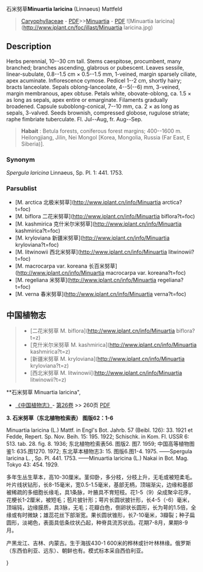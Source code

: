 石米努草**Minuartia laricina** (Linnaeus) Mattfeld

> [Caryophyllaceae](http://www.iplant.cn/info/Caryophyllaceae?t=foc) - [PDF](http://www.iplant.cn/foc/pdf/Caryophyllaceae.pdf)>>[Minuartia](http://www.iplant.cn/info/Minuartia?t=foc) - [PDF](http://www.iplant.cn/foc/pdf/Minuartia.pdf)
![Minuartia laricina](http://www.iplant.cn/foc/illast/Minuartia laricina.jpg)

## Description

Herbs perennial, 10--30 cm tall. Stems caespitose, procumbent, many branched; branches ascending, glabrous or pubescent. Leaves sessile, linear-subulate, 0.8--1.5 cm × 0.5--1.5 mm, 1-veined, margin sparsely ciliate, apex acuminate. Inflorescence cymose. Pedicel 1--2 cm, shortly hairy; bracts lanceolate. Sepals oblong-lanceolate, 4--5(--6) mm, 3-veined, margin membranous, apex obtuse. Petals white, obovate-oblong, ca. 1.5 × as long as sepals, apex entire or emarginate. Filaments gradually broadened. Capsule suboblong-conical, 7--10 mm, ca. 2 × as long as sepals, 3-valved. Seeds brownish, compressed globose, rugulose striate; raphe fimbriate tuberculate. Fl. Jul--Aug, fr. Aug--Sep.


> **Habait** : 
> Betula forests, coniferous forest margins; 400--1600 m. Heilongjiang, Jilin, Nei Mongol [Korea, Mongolia, Russia (Far East, E Siberia)].

### Synonym
*Spergula laricina* Linnaeus, Sp. Pl. 1: 441. 1753.

### Parsublist

* [M.  arctica  北极米努草](http://www.iplant.cn/info/Minuartia arctica?t=foc)
* [M.  biflora  二花米努草](http://www.iplant.cn/info/Minuartia biflora?t=foc)
* [M.  kashmirica  克什米尔米努草](http://www.iplant.cn/info/Minuartia kashmirica?t=foc)
* [M.  kryloviana  新疆米努草](http://www.iplant.cn/info/Minuartia kryloviana?t=foc)
* [M.  litwinowii  西北米努草](http://www.iplant.cn/info/Minuartia litwinowii?t=foc)
* [M.  macrocarpa var. koreana  长百米努草](http://www.iplant.cn/info/Minuartia macrocarpa var. koreana?t=foc)
* [M.  regeliana  米努草](http://www.iplant.cn/info/Minuartia regeliana?t=foc)
* [M.  verna  春米努草](http://www.iplant.cn/info/Minuartia verna?t=foc)


## 中国植物志

> * [二花米努草  M.  biflora](http://www.iplant.cn/info/Minuartia biflora?t=z)
> * [克什米尔米努草  M.  kashmirica](http://www.iplant.cn/info/Minuartia kashmirica?t=z)
> * [新疆米努草  M.  kryloviana](http://www.iplant.cn/info/Minuartia kryloviana?t=z)
> * [西北米努草  M.  litwinowii](http://www.iplant.cn/info/Minuartia litwinowii?t=z)


**石米努草 Minuartia laricina",


* [《中国植物志》](http://www.iplant.cn/frps)- [第26卷](http://www.iplant.cn/frps/vol/26) >> 260页 [PDF](http://www.iplant.cn/frps/pdf/26/260.pdf)

**3. 石米努草（东北植物检索表） 图版62：1-6**

Minuartia laricina (L.) Mattf. in Engl's Bot. Jahrb. 57 (Beibl. 126): 33. 1921 et Fedde, Repert. Sp. Nov. Beih. 15: 195. 1922; Schischk. in Kom. Fl. USSR 6: 513. tab. 28. fig. 8. 1936; 东北植物检索表56. 图版2. 图7. 1959; 中国高等植物图鉴1: 635.图1270. 1972; 东北草本植物志3: 15. 图版6.图1-4. 1975. ——Spergula laricina L. , Sp. Pl. 441. 1753. ——Minuartia laricina (L.) Nakai in Bot. Mag. Tokyo 43: 454. 1929.

多年生丛生草本，高10-30厘米。茎仰卧，多分枝，分枝上升，无毛或被短柔毛。叶片线状钻形，长8-15毫米，宽0.5-1.5毫米，基部无柄，顶端渐尖，边缘和基部被稀疏的多细胞长缘毛，具1条脉，叶腋具不育短枝。花1-5（9）朵成聚伞花序，花梗长1-2厘米，被短毛；苞片披针形；萼片长圆状披针形，长4-5（-6）毫米，顶端钝，边缘膜质，具3脉，无毛；花瓣白色，倒卵状长圆形，长为萼的1.5倍，全缘或有时微缺；雄蕊花丝下部渐宽。果长圆状锥形，长7-10毫米，3瓣裂；种子扁圆形，淡褐色，表面具低条纹状凸起，种脊具流苏状齿。花期7-8月，果期8-9月。

产黑龙江、吉林、内蒙古。生于海拔430-1 600米的桦林或针叶林林缘。俄罗斯（东西伯利亚、远东）、朝鲜也有。模式标本采自西伯利亚。

}